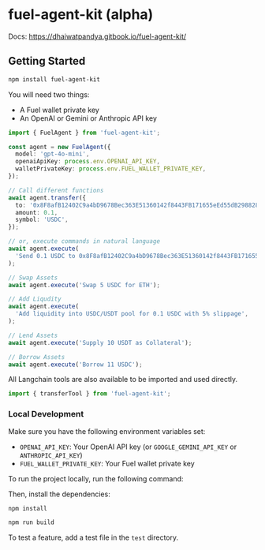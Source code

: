 # fuel-agent-kit (alpha)

Docs: https://dhaiwatpandya.gitbook.io/fuel-agent-kit/

## Getting Started

```bash
npm install fuel-agent-kit
```

You will need two things:

- A Fuel wallet private key
- An OpenAI or Gemini or Anthropic API key

```ts
import { FuelAgent } from 'fuel-agent-kit';

const agent = new FuelAgent({
  model: 'gpt-4o-mini',
  openaiApiKey: process.env.OPENAI_API_KEY,
  walletPrivateKey: process.env.FUEL_WALLET_PRIVATE_KEY,
});

// Call different functions
await agent.transfer({
  to: '0x8F8afB12402C9a4bD9678Bec363E51360142f8443FB171655eEd55dB298828D1',
  amount: 0.1,
  symbol: 'USDC',
});

// or, execute commands in natural language
await agent.execute(
  'Send 0.1 USDC to 0x8F8afB12402C9a4bD9678Bec363E51360142f8443FB171655eEd55dB298828D1',
);

// Swap Assets
await agent.execute('Swap 5 USDC for ETH');

// Add Liqudity
await agent.execute(
  'Add liquidity into USDC/USDT pool for 0.1 USDC with 5% slippage',
);

// Lend Assets
await agent.execute('Supply 10 USDT as Collateral');

// Borrow Assets
await agent.execute('Borrow 11 USDC');
```

All Langchain tools are also available to be imported and used directly.

```ts
import { transferTool } from 'fuel-agent-kit';
```

### Local Development

Make sure you have the following environment variables set:

- `OPENAI_API_KEY`: Your OpenAI API key (or `GOOGLE_GEMINI_API_KEY` or `ANTHROPIC_API_KEY`)
- `FUEL_WALLET_PRIVATE_KEY`: Your Fuel wallet private key

To run the project locally, run the following command:

Then, install the dependencies:

```bash
npm install
```

```bash
npm run build
```

To test a feature, add a test file in the `test` directory.
